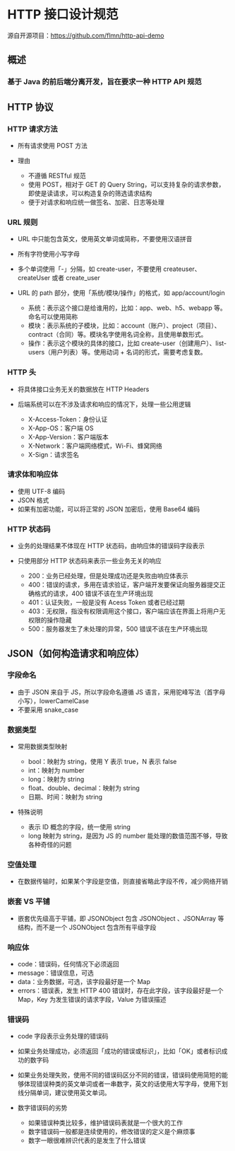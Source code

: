 # HTTP 接口设计规范

源自开源项目：https://github.com/flmn/http-api-demo

## 概述

### 基于 Java 的前后端分离开发，旨在要求一种 HTTP API 规范

## HTTP 协议

### HTTP 请求方法

- 所有请求使用 POST 方法
- 理由

	- 不遵循 RESTful 规范
	- 使用 POST，相对于 GET 的 Query String，可以支持复杂的请求参数，即使是读请求，可以构造复杂的筛选请求结构
	- 便于对请求和响应统一做签名、加密、日志等处理

### URL 规则

- URL 中只能包含英文，使用英文单词或简称，不要使用汉语拼音
- 所有字符使用小写字母
- 多个单词使用「-」分隔，如 create-user，不要使用 createuser、createUser 或者 create_user
- URL 的 path 部分，使用「系统/模块/操作」的格式，如 app/account/login

	- 系统：表示这个接口是给谁用的，比如：app、web、h5、webapp 等。命名可以使用简称
	- 模块：表示系统的子模块，比如：account（账户）、project（项目）、contract（合同）等。模块名字使用名词全称，且使用单数形式。
	- 操作：表示这个模块的具体的接口，比如 create-user（创建用户）、list-users（用户列表）等。使用动词 + 名词的形式，需要考虑复数。

### HTTP 头

- 将具体接口业务无关的数据放在 HTTP Headers
- 后端系统可以在不涉及请求和响应的情况下，处理一些公用逻辑

	- X-Access-Token：身份认证
	- X-App-OS：客户端 OS
	- X-App-Version：客户端版本
	- X-Network：客户端网络模式，Wi-Fi、蜂窝网络
	- X-Sign：请求签名

### 请求体和响应体

- 使用 UTF-8 编码
- JSON 格式
- 如果有加密功能，可以将正常的 JSON 加密后，使用 Base64 编码

### HTTP 状态码

- 业务的处理结果不体现在 HTTP 状态码，由响应体的错误码字段表示
- 只使用部分 HTTP 状态码来表示一些业务无关的响应

	- 200：业务已经处理，但是处理成功还是失败由响应体表示
	- 400：错误的请求，多用在请求验证，客户端开发要保证向服务器提交正确格式的请求，400 错误不该在生产环境出现
	- 401：认证失败，一般是没有 Acess Token 或者已经过期
	- 403：无权限，指没有权限调用这个接口，客户端应该在界面上将用户无权限的操作隐藏
	- 500：服务器发生了未处理的异常，500 错误不该在生产环境出现

## JSON（如何构造请求和响应体）

### 字段命名

- 由于 JSON 来自于 JS，所以字段命名遵循 JS 语言，采用驼峰写法（首字母小写），lowerCamelCase
- 不要采用 snake_case

### 数据类型

- 常用数据类型映射

	- bool：映射为 string，使用 Y 表示 true，N 表示 false
	- int：映射为 number
	- long：映射为 string
	- float、double、decimal：映射为 string
	- 日期、时间：映射为 string

- 特殊说明

	- 表示 ID 概念的字段，统一使用 string
	- long 映射为 string，是因为 JS 的 number 能处理的数值范围不够，导致各种奇怪的问题

### 空值处理

- 在数据传输时，如果某个字段是空值，则直接省略此字段不传，减少网络开销

### 嵌套 VS 平铺

- 嵌套优先级高于平铺，即 JSONObject 包含 JSONObject 、JSONArray 等结构，而不是一个 JSONObject  包含所有平级字段

### 响应体

- code：错误码，任何情况下必须返回
- message：错误信息，可选
- data：业务数据，可选，该字段最好是一个 Map
- errors：错误表，发生 HTTP 400 错误时，存在此字段，该字段最好是一个 Map，Key 为发生错误的请求字段，Value 为错误描述

### 错误码

- code 字段表示业务处理的错误码
- 如果业务处理成功，必须返回「成功的错误或标识」，比如「OK」或者标识成功的数字码
- 如果业务处理失败，使用不同的错误码区分不同的错误，错误码使用简短的能够体现错误种类的英文单词或者一串数字，英文的话使用大写字母，使用下划线分隔单词，建议使用英文单词。
- 数字错误码的劣势

	- 如果错误种类比较多，维护错误码表就是一个很大的工作
	- 数字错误码一般都是连续使用的，修改错误的定义是个麻烦事
	- 数字一眼很难辨识代表的是发生了什么错误

